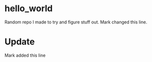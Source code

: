 # hello_world
Random repo I made to try and figure stuff out. Mark changed this line.

# Update
Mark added this line
